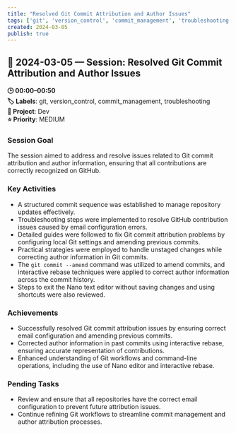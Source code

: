 ```yaml
---
title: "Resolved Git Commit Attribution and Author Issues"
tags: ['git', 'version_control', 'commit_management', 'troubleshooting']
created: 2024-03-05
publish: true
---
```


## 📅 2024-03-05 — Session: Resolved Git Commit Attribution and Author Issues

**🕒 00:00–00:50**  
**🏷️ Labels**: git, version_control, commit_management, troubleshooting  
**📂 Project**: Dev  
**⭐ Priority**: MEDIUM  


### Session Goal
The session aimed to address and resolve issues related to Git commit attribution and author information, ensuring that all contributions are correctly recognized on GitHub.

### Key Activities
- A structured commit sequence was established to manage repository updates effectively.
- Troubleshooting steps were implemented to resolve GitHub contribution issues caused by email configuration errors.
- Detailed guides were followed to fix Git commit attribution problems by configuring local Git settings and amending previous commits.
- Practical strategies were employed to handle unstaged changes while correcting author information in Git commits.
- The `git commit --amend` command was utilized to amend commits, and interactive rebase techniques were applied to correct author information across the commit history.
- Steps to exit the Nano text editor without saving changes and using shortcuts were also reviewed.

### Achievements
- Successfully resolved Git commit attribution issues by ensuring correct email configuration and amending previous commits.
- Corrected author information in past commits using interactive rebase, ensuring accurate representation of contributions.
- Enhanced understanding of Git workflows and command-line operations, including the use of Nano editor and interactive rebase.

### Pending Tasks
- Review and ensure that all repositories have the correct email configuration to prevent future attribution issues.
- Continue refining Git workflows to streamline commit management and author attribution processes.
